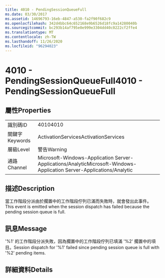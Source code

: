 ```yaml
---
title: 4010 - PendingSessionQueueFull
ms.date: 03/30/2017
ms.assetid: 14696793-16eb-4847-a530-fa2f90f682c9
ms.openlocfilehash: 342d4bbc64c652168e9b6526d18fc9a14280040b
ms.sourcegitcommit: bc293b14af795e0e999e3304dd40c0222cf2ffe4
ms.translationtype: MT
ms.contentlocale: zh-TW
ms.lasthandoff: 11/26/2020
ms.locfileid: "96294023"
---
```

# <a name="4010---pendingsessionqueuefull"></a><span data-ttu-id="04c39-102">4010 - PendingSessionQueueFull</span><span class="sxs-lookup"><span data-stu-id="04c39-102">4010 - PendingSessionQueueFull</span></span>

## <a name="properties"></a><span data-ttu-id="04c39-103">屬性</span><span class="sxs-lookup"><span data-stu-id="04c39-103">Properties</span></span>  
  
|||  
|-|-|  
|<span data-ttu-id="04c39-104">識別碼</span><span class="sxs-lookup"><span data-stu-id="04c39-104">ID</span></span>|<span data-ttu-id="04c39-105">4010</span><span class="sxs-lookup"><span data-stu-id="04c39-105">4010</span></span>|  
|<span data-ttu-id="04c39-106">關鍵字</span><span class="sxs-lookup"><span data-stu-id="04c39-106">Keywords</span></span>|<span data-ttu-id="04c39-107">ActivationServices</span><span class="sxs-lookup"><span data-stu-id="04c39-107">ActivationServices</span></span>|  
|<span data-ttu-id="04c39-108">層級</span><span class="sxs-lookup"><span data-stu-id="04c39-108">Level</span></span>|<span data-ttu-id="04c39-109">警告</span><span class="sxs-lookup"><span data-stu-id="04c39-109">Warning</span></span>|  
|<span data-ttu-id="04c39-110">通路</span><span class="sxs-lookup"><span data-stu-id="04c39-110">Channel</span></span>|<span data-ttu-id="04c39-111">Microsoft-Windows-Application Server-Applications/Analytic</span><span class="sxs-lookup"><span data-stu-id="04c39-111">Microsoft-Windows-Application Server-Applications/Analytic</span></span>|  
  
## <a name="description"></a><span data-ttu-id="04c39-112">描述</span><span class="sxs-lookup"><span data-stu-id="04c39-112">Description</span></span>  

 <span data-ttu-id="04c39-113">當工作階段分派由於擱置中的工作階段佇列已滿而失敗時，就會發出此事件。</span><span class="sxs-lookup"><span data-stu-id="04c39-113">This event is emitted when the session dispatch has failed because the pending session queue is full.</span></span>  
  
## <a name="message"></a><span data-ttu-id="04c39-114">訊息</span><span class="sxs-lookup"><span data-stu-id="04c39-114">Message</span></span>  

 <span data-ttu-id="04c39-115">'%1' 的工作階段分派失敗，因為擱置中的工作階段佇列已填滿 '%2' 擱置中的項目。</span><span class="sxs-lookup"><span data-stu-id="04c39-115">Session dispatch for '%1' failed since pending session queue is full with '%2' pending items.</span></span>  
  
## <a name="details"></a><span data-ttu-id="04c39-116">詳細資料</span><span class="sxs-lookup"><span data-stu-id="04c39-116">Details</span></span>
